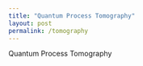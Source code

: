 ```yaml
---
title: "Quantum Process Tomography"
layout: post
permalink: /tomography
---
```


Quantum Process Tomography
<!--more-->